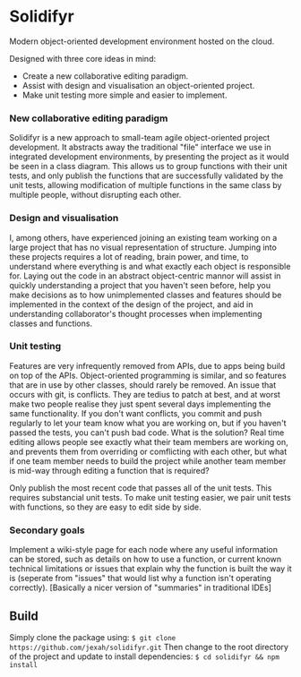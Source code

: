 # Solidifyr
Modern object-oriented development environment hosted on the cloud.

Designed with three core ideas in mind:
* Create a new collaborative editing paradigm.
* Assist with design and visualisation an object-oriented project.
* Make unit testing more simple and easier to implement.

### New collaborative editing paradigm
Solidifyr is a new approach to small-team agile object-oriented project development. It abstracts away the traditional "file" interface we use in integrated development environments, by presenting the project as it would be seen in a class diagram. This allows us to group functions with their unit tests, and only publish the functions that are successfully validated by the unit tests, allowing modification of multiple functions in the same class by multiple people, without disrupting each other.

### Design and visualisation
I, among others, have experienced joining an existing team working on a large project that has no visual representation of structure. Jumping into these projects requires a lot of reading, brain power, and time, to understand where everything is and what exactly each object is responsible for. Laying out the code in an abstract object-centric mannor will assist in quickly understanding a project that you haven't seen before, help you make decisions as to how unimplemented classes and features should be implemented in the context of the design of the project, and aid in understanding collaborator's thought processes when implementing classes and functions.

### Unit testing
Features are very infrequently removed from APIs, due to apps being build on top of the APIs. Object-oriented programming is similar, and so features that are in use by other classes, should rarely be removed. An issue that occurs with git, is conflicts. They are tedius to patch at best, and at worst make two people realise they just spent several days implementing the same functionality. If you don't want conflicts, you commit and push regularly to let your team know what you are working on, but if you haven't passed the tests, you can't push bad code. What is the solution? Real time editing allows people see exactly what their team members are working on, and prevents them from overriding or comflicting with each other, but what if one team member needs to build the project while another team member is mid-way through editing a function that is required?

Only publish the most recent code that passes all of the unit tests. This requires substancial unit tests. To make unit testing easier, we pair unit tests with functions, so they are easy to edit side by side.

### Secondary goals
Implement a wiki-style page for each node where any useful information can be stored, such as details on how to use a function, or current known technical limitations or issues that explain why the function is built the way it is (seperate from "issues" that would list why a function isn't operating correctly). [Basically a nicer version of "summaries" in traditional IDEs]

## Build
Simply clone the package using:
`$ git clone https://github.com/jexah/solidifyr.git`
Then change to the root directory of the project and update to install dependencies:
`$ cd solidifyr && npm install`